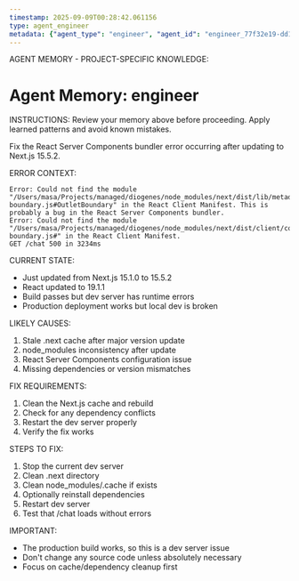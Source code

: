 ```yaml
---
timestamp: 2025-09-09T00:28:42.061156
type: agent_engineer
metadata: {"agent_type": "engineer", "agent_id": "engineer_77f32e19-dd18-4d9e-a684-d1ff849ce8b0", "session_id": "77f32e19-dd18-4d9e-a684-d1ff849ce8b0", "delegation_context": {"description": "Fix React Server Components error", "timestamp": "2025-09-09T00:28:42.060835"}}
---
```



AGENT MEMORY - PROJECT-SPECIFIC KNOWLEDGE:
# Agent Memory: engineer
<!-- Last Updated: 2025-09-08T19:48:13.698585Z -->



INSTRUCTIONS: Review your memory above before proceeding. Apply learned patterns and avoid known mistakes.


Fix the React Server Components bundler error occurring after updating to Next.js 15.5.2.

ERROR CONTEXT:
```
Error: Could not find the module "/Users/masa/Projects/managed/diogenes/node_modules/next/dist/lib/metadata/metadata-boundary.js#OutletBoundary" in the React Client Manifest. This is probably a bug in the React Server Components bundler.
Error: Could not find the module "/Users/masa/Projects/managed/diogenes/node_modules/next/dist/client/components/error-boundary.js#" in the React Client Manifest.
GET /chat 500 in 3234ms
```

CURRENT STATE:
- Just updated from Next.js 15.1.0 to 15.5.2
- React updated to 19.1.1
- Build passes but dev server has runtime errors
- Production deployment works but local dev is broken

LIKELY CAUSES:
1. Stale .next cache after major version update
2. node_modules inconsistency after update
3. React Server Components configuration issue
4. Missing dependencies or version mismatches

FIX REQUIREMENTS:
1. Clean the Next.js cache and rebuild
2. Check for any dependency conflicts
3. Restart the dev server properly
4. Verify the fix works

STEPS TO FIX:
1. Stop the current dev server
2. Clean .next directory
3. Clean node_modules/.cache if exists
4. Optionally reinstall dependencies
5. Restart dev server
6. Test that /chat loads without errors

IMPORTANT:
- The production build works, so this is a dev server issue
- Don't change any source code unless absolutely necessary
- Focus on cache/dependency cleanup first